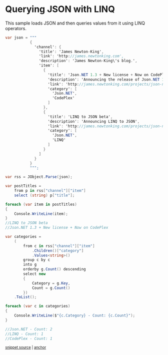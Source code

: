 # Querying JSON with LINQ

This sample loads JSON and then queries values from it using LINQ operators.

<!-- snippet: QueryJsonLinq -->
<a id='snippet-QueryJsonLinq'></a>
```cs
var json = """
           {
             'channel': {
               'title': 'James Newton-King',
               'link': 'http://james.newtonking.com',
               'description': 'James Newton-King\'s blog.',
               'item': [
                 {
                   'title': 'Json.NET 1.3 + New license + Now on CodePlex',
                   'description': 'Announcing the release of Json.NET 1.3, the MIT license and the source on CodePlex',
                   'link': 'http://james.newtonking.com/projects/json-net.aspx',
                   'category': [
                     'Json.NET',
                     'CodePlex'
                   ]
                 },
                 {
                   'title': 'LINQ to JSON beta',
                   'description': 'Announcing LINQ to JSON',
                   'link': 'http://james.newtonking.com/projects/json-net.aspx',
                   'category': [
                     'Json.NET',
                     'LINQ'
                   ]
                 }
               ]
             }
           }
           """;

var rss = JObject.Parse(json);

var postTitles =
    from p in rss["channel"]["item"]
    select (string) p["title"];

foreach (var item in postTitles)
{
    Console.WriteLine(item);
}
//LINQ to JSON beta
//Json.NET 1.3 + New license + Now on CodePlex

var categories =
    (
        from c in rss["channel"]["item"]
            .Children()["category"]
            .Values<string>()
        group c by c
        into g
        orderby g.Count() descending
        select new
        {
            Category = g.Key,
            Count = g.Count()
        })
    .ToList();

foreach (var c in categories)
{
    Console.WriteLine($"{c.Category} - Count: {c.Count}");
}

//Json.NET - Count: 2
//LINQ - Count: 1
//CodePlex - Count: 1
```
<sup><a href='/src/ArgonTests/Documentation/Samples/Linq/QueryJsonLinq.cs#L12-L81' title='Snippet source file'>snippet source</a> | <a href='#snippet-QueryJsonLinq' title='Start of snippet'>anchor</a></sup>
<!-- endSnippet -->
